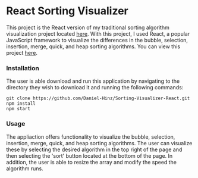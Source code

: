 # React Sorting Visualizer
This project is the React version of my traditional sorting algorithm visualization project located [here](https://github.com/Daniel-Hinz/Sorting-Visualizer). With this project, I used React, a popular JavaScript framework to visualize the differences in the bubble, selection, insertion, merge, quick, and heap sorting algorithms. You can view this project [here](https://daniel-hinz.github.io/Sorting-Visualizer-React/).

### Installation
The user is able download and run this application by navigating to the directory they wish to download it and running the following commands:
``` 
git clone https://github.com/Daniel-Hinz/Sorting-Visualizer-React.git
npm install
npm start
```

### Usage
The appliaction offers functionality to visualize the bubble, selection, insertion, merge, quick, and heap sorting algorithms. The user can visualize these by selecting the desired algorithm in the top right of the page and then selecting the 'sort' button located at the bottom of the page. In addition, the user is able to resize the array and modify the speed the algorithm runs.

